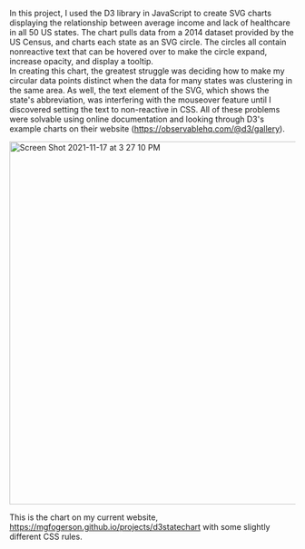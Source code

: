 In this project, I used the D3 library in JavaScript to create SVG charts displaying the relationship between average income and lack of healthcare in all 50 US states. The chart pulls data from a 2014 dataset provided by the US Census, and charts each state as an SVG circle. The circles all contain nonreactive text that can be hovered over to make the circle expand, increase opacity, and display a tooltip.  
  In creating this chart, the greatest struggle was deciding how to make my circular data points distinct when the data for many states was clustering in the same area. As well, the text element of the SVG, which shows the state's abbreviation, was interfering with the mouseover feature until I discovered setting the text to non-reactive in CSS. All of these problems were solvable using online documentation and looking through D3's example charts on their website (https://observablehq.com/@d3/gallery). 
  
  <img width="640" alt="Screen Shot 2021-11-17 at 3 27 10 PM" src="https://user-images.githubusercontent.com/79113826/142298678-3b9f9bc5-5136-420b-8ae8-25f1e9df4243.png">
  
  This is the chart on my current website, https://mgfogerson.github.io/projects/d3statechart with some slightly different CSS rules.
